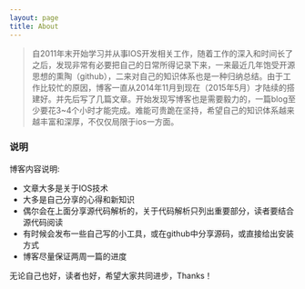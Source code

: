```yaml
---
layout: page
title: About
---
```

 > 自2011年末开始学习并从事IOS开发相关工作，随着工作的深入和时间长了之后，发现非常有必要把自己的日常所得记录下来，一来最近几年饱受开源思想的熏陶（github），二来对自己的知识体系也是一种归纳总结。由于工作比较忙的原因，博客一直从2014年11月到现在（2015年5月）才陆续的搭建好。并先后写了几篇文章。开始发现写博客也是需要毅力的，一篇blog至少要花3~4个小时才能完成。难能可贵跪在坚持，希望自己的知识体系越来越丰富和深厚，不仅仅局限于ios一方面。

### 说明

博客内容说明:

* 文章大多是关于IOS技术
* 大多是自己分享的心得和新知识
* 偶尔会在上面分享源代码解析的，关于代码解析只列出重要部分，读者要结合源代码阅读
* 有时候会发布一些自己写的小工具，或在github中分享源码，或直接给出安装方式
* 博客尽量保证两周一篇的进度

无论自己也好，读者也好，希望大家共同进步，Thanks！
